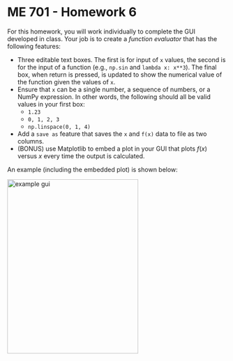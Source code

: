 # ME 701 - Homework 6

For this homework, you will work individually to complete the GUI developed
in class.  Your job is to create a *function evaluator* that has the
following features:

  - Three editable text boxes.   The first is for input of `x` values,
    the second is for the input of a function (e.g., `np.sin` and
    `lambda x: x**3`).  The final box, when return is pressed, is updated
    to show the numerical value of the function given the values of `x`.
 -  Ensure that `x` can be a single number, a sequence of numbers,
    or a NumPy expression.  In other words, the following should all be
    valid values in your first box:
      * `1.23`
      * `0, 1, 2, 3`
      * `np.linspace(0, 1, 4)`
  - Add a `save as` feature that
    saves the `x` and `f(x)` data to file as two columns.
  - (BONUS) use Matplotlib to embed a plot in your GUI that plots
    $f(x)$ versus $x$ every time the output is calculated.


An example (including the embedded plot) is shown below:

<img src="screenshot.jpg" alt="example gui"
    	title="Example GUI" width="300" height="400" />
